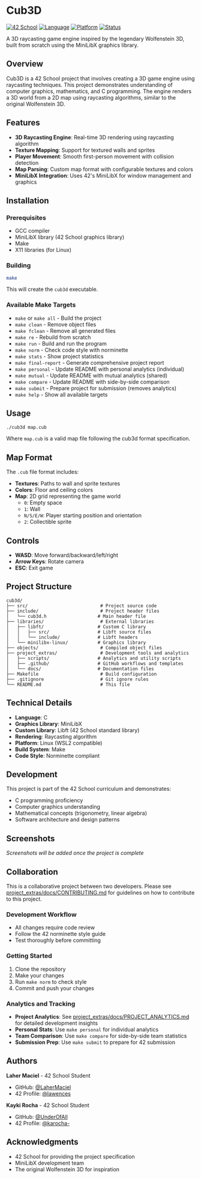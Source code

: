 # Cub3D

[![42 School](https://img.shields.io/badge/42-School-blue)](https://42.fr/)
[![Language](https://img.shields.io/badge/Language-C-orange)](https://en.wikipedia.org/wiki/C_(programming_language))
[![Platform](https://img.shields.io/badge/Platform-Linux-green)](https://www.linux.org/)
[![Status](https://img.shields.io/badge/Status-In_Development-yellow)]()

A 3D raycasting game engine inspired by the legendary Wolfenstein 3D, built from scratch using the MiniLibX graphics library.

## Overview

Cub3D is a 42 School project that involves creating a 3D game engine using raycasting techniques. This project demonstrates understanding of computer graphics, mathematics, and C programming. The engine renders a 3D world from a 2D map using raycasting algorithms, similar to the original Wolfenstein 3D.

## Features

- **3D Raycasting Engine**: Real-time 3D rendering using raycasting algorithm
- **Texture Mapping**: Support for textured walls and sprites
- **Player Movement**: Smooth first-person movement with collision detection
- **Map Parsing**: Custom map format with configurable textures and colors
- **MiniLibX Integration**: Uses 42's MiniLibX for window management and graphics

## Installation

### Prerequisites

- GCC compiler
- MiniLibX library (42 School graphics library)
- Make
- X11 libraries (for Linux)

### Building

```bash
make
```

This will create the `cub3d` executable.

### Available Make Targets

- `make` or `make all` - Build the project
- `make clean` - Remove object files
- `make fclean` - Remove all generated files
- `make re` - Rebuild from scratch
- `make run` - Build and run the program
- `make norm` - Check code style with norminette
- `make stats` - Show project statistics
- `make final-report` - Generate comprehensive project report
- `make personal` - Update README with personal analytics (individual)
- `make mutual` - Update README with mutual analytics (shared)
- `make compare` - Update README with side-by-side comparison
- `make submit` - Prepare project for submission (removes analytics)
- `make help` - Show all available targets

## Usage

```bash
./cub3d map.cub
```

Where `map.cub` is a valid map file following the cub3d format specification.

## Map Format

The `.cub` file format includes:

- **Textures**: Paths to wall and sprite textures
- **Colors**: Floor and ceiling colors
- **Map**: 2D grid representing the game world
  - `0`: Empty space
  - `1`: Wall
  - `N/S/E/W`: Player starting position and orientation
  - `2`: Collectible sprite

## Controls

- **WASD**: Move forward/backward/left/right
- **Arrow Keys**: Rotate camera
- **ESC**: Exit game

## Project Structure

```
cub3d/
├── src/                           # Project source code
├── include/                       # Project header files
│   └── cub3d.h                   # Main header file
├── libraries/                     # External libraries
│   ├── libft/                    # Custom C library
│   │   ├── src/                  # Libft source files
│   │   └── include/              # Libft headers
│   └── minilibx-linux/           # Graphics library
├── objects/                       # Compiled object files
├── project_extras/                # Development tools and analytics
│   ├── scripts/                  # Analytics and utility scripts
│   ├── .github/                  # GitHub workflows and templates
│   └── docs/                     # Documentation files
├── Makefile                       # Build configuration
├── .gitignore                     # Git ignore rules
└── README.md                      # This file
```

## Technical Details

- **Language**: C
- **Graphics Library**: MiniLibX
- **Custom Library**: Libft (42 School standard library)
- **Rendering**: Raycasting algorithm
- **Platform**: Linux (WSL2 compatible)
- **Build System**: Make
- **Code Style**: Norminette compliant

## Development

This project is part of the 42 School curriculum and demonstrates:

- C programming proficiency
- Computer graphics understanding
- Mathematical concepts (trigonometry, linear algebra)
- Software architecture and design patterns

## Screenshots

*Screenshots will be added once the project is complete*

## Collaboration

This is a collaborative project between two developers. Please see [project_extras/docs/CONTRIBUTING.md](project_extras/docs/CONTRIBUTING.md) for guidelines on how to contribute to this project.

### Development Workflow
- All changes require code review
- Follow the 42 norminette style guide
- Test thoroughly before committing

### Getting Started
1. Clone the repository
2. Make your changes
3. Run `make norm` to check style
4. Commit and push your changes

### Analytics and Tracking
- **Project Analytics**: See [project_extras/docs/PROJECT_ANALYTICS.md](project_extras/docs/PROJECT_ANALYTICS.md) for detailed development insights
- **Personal Stats**: Use `make personal` for individual analytics
- **Team Comparison**: Use `make compare` for side-by-side team statistics
- **Submission Prep**: Use `make submit` to prepare for 42 submission

## Authors

**Laher Maciel** - 42 School Student
- GitHub: [@LaherMaciel](https://github.com/LaherMaciel)
- 42 Profile: [@lawences](https://profile-v3.intra.42.fr/users/lawences)

**Kayki Rocha** - 42 School Student
- GitHub: [@UnderOfAll](https://github.com/UnderOfAll)
- 42 Profile: [@karocha-](https://profile-v3.intra.42.fr/users/karocha-)

## Acknowledgments

- 42 School for providing the project specification
- MiniLibX development team
- The original Wolfenstein 3D for inspiration
